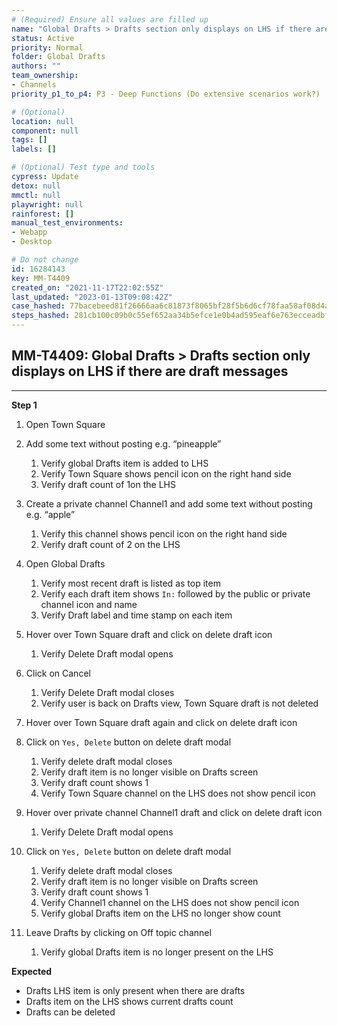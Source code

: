 ```yaml
---
# (Required) Ensure all values are filled up
name: "Global Drafts > Drafts section only displays on LHS if there are draft messages"
status: Active
priority: Normal
folder: Global Drafts
authors: ""
team_ownership: 
- Channels
priority_p1_to_p4: P3 - Deep Functions (Do extensive scenarios work?)

# (Optional)
location: null
component: null
tags: []
labels: []

# (Optional) Test type and tools
cypress: Update
detox: null
mmctl: null
playwright: null
rainforest: []
manual_test_environments: 
- Webapp
- Desktop

# Do not change
id: 16284143
key: MM-T4409
created_on: "2021-11-17T22:02:55Z"
last_updated: "2023-01-13T09:08:42Z"
case_hashed: 77bacebeed81f26666aa6c81873f8065bf28f5b6d6cf78faa58af08d4add934eb2147886de7775263a84cb9c08314757
steps_hashed: 281cb100c09b0c55ef652aa34b5efce1e0b4ad595eaf6e763ecceadbfae6794d2e9246fe8e53e729a03fd7e1a4122fba
---
```


<!-- (Auto-generated) Based on frontmatter's "key" and "name" -->

## MM-T4409: Global Drafts > Drafts section only displays on LHS if there are draft messages

---

**Step 1**

1. Open Town Square

2. Add some text without posting e.g. “pineapple”

   1. Verify global Drafts item is added to LHS
   2. Verify Town Square shows pencil icon on the right hand side
   3. Verify draft count of 1on the LHS

3. Create a private channel Channel1 and add some text without posting e.g. “apple”

   1. Verify this channel shows pencil icon on the right hand side
   2. Verify draft count of 2 on the LHS

4. Open Global Drafts

   1. Verify most recent draft is listed as top item
   2. Verify each draft item shows `In:` followed by the public or private channel icon and name
   3. Verify Draft label and time stamp on each item

5. Hover over Town Square draft and click on delete draft icon

   1. Verify Delete Draft modal opens

6. Click on Cancel

   1. Verify Delete Draft modal closes
   2. Verify user is back on Drafts view, Town Square draft is not deleted

7. Hover over Town Square draft again and click on delete draft icon

8. Click on `Yes, Delete` button on delete draft modal

   1. Verify delete draft modal closes
   2. Verify draft item is no longer visible on Drafts screen
   3. Verify draft count shows 1
   4. Verify Town Square channel on the LHS does not show pencil icon

9. Hover over private channel Channel1 draft and click on delete draft icon

   1. Verify Delete Draft modal opens

10. Click on `Yes, Delete` button on delete draft modal

    1. Verify delete draft modal closes
    2. Verify draft item is no longer visible on Drafts screen
    3. Verify draft count shows 1
    4. Verify Channel1 channel on the LHS does not show pencil icon
    5. Verify global Drafts item on the LHS no longer show count

11. Leave Drafts by clicking on Off topic channel

    1. Verify global Drafts item is no longer present on the LHS

**Expected**

- Drafts LHS item is only present when there are drafts
- Drafts item on the LHS shows current drafts count
- Drafts can be deleted

